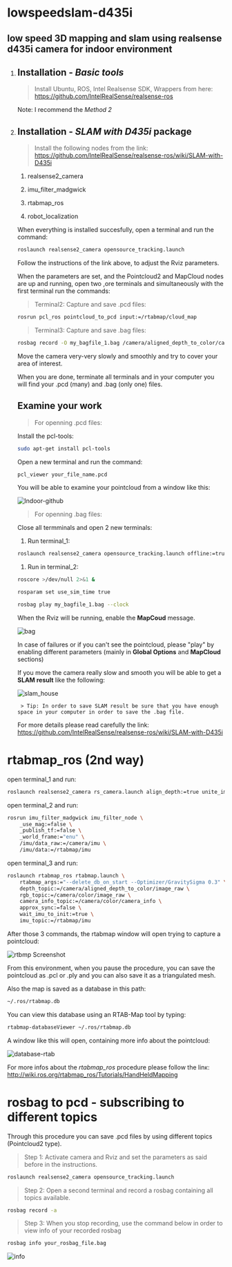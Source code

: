 # lowspeedslam-d435i

## low speed 3D mapping and slam using realsense d435i camera for indoor environment


1. ## Installation - *Basic tools*
    > Install Ubuntu, ROS, Intel Realsense SDK, Wrappers from here:
    https://github.com/IntelRealSense/realsense-ros

    Note: I recommend the *Method 2*

1. ## Installation - *SLAM with D435i* package
    > Install the following nodes from the link: https://github.com/IntelRealSense/realsense-ros/wiki/SLAM-with-D435i

    1. realsense2_camera

    1. imu_filter_madgwick

    1. rtabmap_ros

    1. robot_localization

    When everything is installed succesfully, open a terminal and run the command:

    ```sh
    roslaunch realsense2_camera opensource_tracking.launch
    ```

    Follow the instructions of the link above, to adjust the Rviz parameters.
    
    When the parameters are set, and the Pointcloud2 and MapCloud nodes are up and running, open two ,ore terminals and simultaneously with the first terminal run the commands:
    > Terminal2:  Capture and save .pcd files:
    ```sh
    rosrun pcl_ros pointcloud_to_pcd input:=/rtabmap/cloud_map
    ```

    > Terminal3: Capture and save .bag files:
    ```sh
    rosbag record -O my_bagfile_1.bag /camera/aligned_depth_to_color/camera_info  camera/aligned_depth_to_color/image_raw /camera/color/camera_info /camera/color/image_raw /camera/imu /camera/imu_info /tf_static
    ```

    
    Move the camera very-very slowly and smoothly and try to cover your area of interest.

    When you are done, terminate all terminals and in your computer you will find your .pcd (many) and .bag (only one) files.

    ## Examine your work ##
    > For openning .pcd files:

    Install the pcl-tools:

    ```sh
    sudo apt-get install pcl-tools
    ```

    Open a new terminal and run the command:

    ```sh
    pcl_viewer your_file_name.pcd
    ```

 

    You will be able to examine your pointcloud from a window like this:

    ![Indoor-github](https://user-images.githubusercontent.com/70270581/113284324-24148e80-92f2-11eb-8b54-8695b181ef42.png)

   

    
    > For openning .bag files:

   Close all termminals and open 2 new terminals:

    1. Run terminal_1:

    ```sh
    roslaunch realsense2_camera opensource_tracking.launch offline:=true
    ```

    1. Run in terminal_2:

    ```sh
    roscore >/dev/null 2>&1 &
    ```

    ```sh
    rosparam set use_sim_time true
    ```

    ```sh
    rosbag play my_bagfile_1.bag --clock
    ```
    
    When the Rviz will be running, enable the **MapCoud** message.
    
    
    ![bag](https://user-images.githubusercontent.com/70270581/113284227-ff201b80-92f1-11eb-8500-d5c51e08be23.png)

    
    In case of failures or if you can't see the pointcloud, please "play" by enabling different parameters (mainly in **Global Options** and **MapCloud** sections)
    
    If you move the camera really slow and smooth you will be able to get a **SLAM result** like the following:
    
    ![slam_house](https://user-images.githubusercontent.com/70270581/113325472-2b06c580-9321-11eb-904c-ce66fac14d40.png)


        > Tip: In order to save SLAM result be sure that you have enough space in your computer in order to save the .bag file.


    For more details please read carefully the link: https://github.com/IntelRealSense/realsense-ros/wiki/SLAM-with-D435i


# rtabmap_ros (2nd way)

open terminal_1 and run:

```sh
roslaunch realsense2_camera rs_camera.launch align_depth:=true unite_imu_method:="linear_interpolation" enable_gyro:=true enable_accel:=true
```
open terminal_2 and run:

```sh
rosrun imu_filter_madgwick imu_filter_node \
    _use_mag:=false \
    _publish_tf:=false \
    _world_frame:="enu" \
    /imu/data_raw:=/camera/imu \
    /imu/data:=/rtabmap/imu
```

open terminal_3 and run:

```sh
roslaunch rtabmap_ros rtabmap.launch \
    rtabmap_args:="--delete_db_on_start --Optimizer/GravitySigma 0.3" \
    depth_topic:=/camera/aligned_depth_to_color/image_raw \
    rgb_topic:=/camera/color/image_raw \
    camera_info_topic:=/camera/color/camera_info \
    approx_sync:=false \
    wait_imu_to_init:=true \
    imu_topic:=/rtabmap/imu
```
After those 3 commands, the rtabmap window will open trying to capture a pointcloud:

![rtbmp Screenshot ](https://user-images.githubusercontent.com/70270581/113558887-1ec48600-9609-11eb-8af2-5346ca9260d5.png)

From this environment, when you pause the procedure, you can save the pointcloud as .pcl or .ply and you can also save it as a triangulated mesh.

Also the map is saved as a database in this path:

```sh
~/.ros/rtabmap.db
```

You can view this database using an RTAB-Map tool by typing:

```sh
rtabmap-databaseViewer ~/.ros/rtabmap.db
```

A window like this will open, containing more info about the pointcloud:

![database-rtab](https://user-images.githubusercontent.com/70270581/113560552-d5296a80-960b-11eb-964b-921c06007e12.png)


For more infos about the *rtabmap_ros* procedure please follow the linκ: http://wiki.ros.org/rtabmap_ros/Tutorials/HandHeldMapping




# rosbag to pcd - subscribing to different topics
Through this procedure you can save .pcd files by using different topics (Pointcloud2 type).

> Step 1: Activate camera and Rviz and set the parameters as said before in the instructions.

```sh
roslaunch realsense2_camera opensource_tracking.launch
```

> Step 2: Open a second terminal and record a rosbag containing all topics available.

```sh
rosbag record -a
```

> Step 3: When you stop recording, use the command below in order to view info of your recorded rosbag

```sh
rosbag info your_rosbag_file.bag
```
![info](https://user-images.githubusercontent.com/70270581/114520249-eac11480-9c49-11eb-9b10-6e3498560cf6.png)


